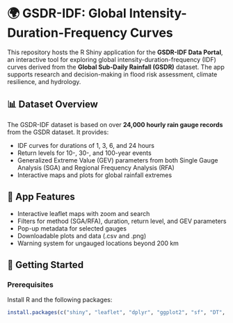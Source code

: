 # 🌍 GSDR-IDF: Global Intensity-Duration-Frequency Curves

This repository hosts the R Shiny application for the **GSDR-IDF Data Portal**, an interactive tool for exploring global intensity-duration-frequency (IDF) curves derived from the **Global Sub-Daily Rainfall (GSDR)** dataset. The app supports research and decision-making in flood risk assessment, climate resilience, and hydrology.

## 📊 Dataset Overview

The GSDR-IDF dataset is based on over **24,000 hourly rain gauge records** from the GSDR dataset. It provides:

- IDF curves for durations of 1, 3, 6, and 24 hours  
- Return levels for 10-, 30-, and 100-year events  
- Generalized Extreme Value (GEV) parameters from both Single Gauge Analysis (SGA) and Regional Frequency Analysis (RFA)  
- Interactive maps and plots for global rainfall extremes  

## 🧰 App Features

- Interactive leaflet maps with zoom and search  
- Filters for method (SGA/RFA), duration, return level, and GEV parameters  
- Pop-up metadata for selected gauges  
- Downloadable plots and data (.csv and .png)  
- Warning system for ungauged locations beyond 200 km  

## 🚀 Getting Started

### Prerequisites

Install R and the following packages:

```r
install.packages(c("shiny", "leaflet", "dplyr", "ggplot2", "sf", "DT", "lubridate"))

